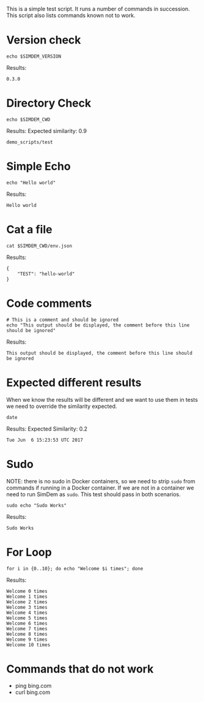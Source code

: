 This is a simple test script. It runs a number of commands in
succession. This script also lists commands known not to work.

# Version check

```
echo $SIMDEM_VERSION
```

Results:

```
0.3.0
```

# Directory Check

```
echo $SIMDEM_CWD
```

Results: Expected similarity: 0.9

```
demo_scripts/test
```

# Simple Echo

```
echo "Hello world"
```

Results: 

```
Hello world
```

# Cat a file

```
cat $SIMDEM_CWD/env.json
```

Results:

```
{
    "TEST": "hello-world"
}
```

# Code comments

```
# This is a comment and should be ignored
echo "This output should be displayed, the comment before this line should be ignored"
```

Results:

```
This output should be displayed, the comment before this line should be ignored
```

# Expected different results

When we know the results will be different and we want to use them in
tests we need to override the similarity expected.

```
date
```

Results: Expected Similarity: 0.2

```
Tue Jun  6 15:23:53 UTC 2017
```

# Sudo

NOTE: there is no sudo in Docker containers, so we need to strip
`sudo` from commands if running in a Docker container. If we are not
in a container we need to run SimDem as `sudo`. This test should pass
in both scenarios.

```
sudo echo "Sudo Works"
```

Results:

```
Sudo Works 
```

# For Loop

```
for i in {0..10}; do echo "Welcome $i times"; done
```

Results:

```
Welcome 0 times
Welcome 1 times
Welcome 2 times
Welcome 3 times
Welcome 4 times
Welcome 5 times
Welcome 6 times
Welcome 7 times
Welcome 8 times
Welcome 9 times
Welcome 10 times
```

# Commands that do not work

  * ping bing.com
  * curl bing.com

